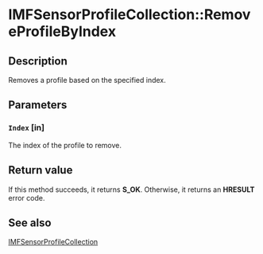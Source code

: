 # IMFSensorProfileCollection::RemoveProfileByIndex

## Description

 Removes a profile based on the specified index.

## Parameters

### `Index` [in]

The index of the profile to remove.

## Return value

If this method succeeds, it returns **S_OK**. Otherwise, it returns an **HRESULT** error code.

## See also

[IMFSensorProfileCollection](https://learn.microsoft.com/windows/desktop/api/mfidl/nn-mfidl-imfsensorprofilecollection)